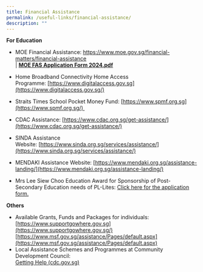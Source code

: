 ```yaml
---
title: Financial Assistance
permalink: /useful-links/financial-assistance/
description: ""
---
```

**For Education**

*   MOE Financial Assistance: [https://www.moe.gov.sg/financial-matters/financial-assistance  
    ](https://www.moe.gov.sg/financial-matters/financial-assistance)| **[MOE FAS Application Form 2024.pdf](/files/MOE%20FAS%20Application%20Form%202024.pdf)**  
    
*   Home Broadband Connectivity Home Access Programme: [https://www.digitalaccess.gov.sg](https://www.digitalaccess.gov.sg/)  
      
    
*   Straits Times School Pocket Money Fund: [https://www.spmf.org.sg](https://www.spmf.org.sg/)   
      
    

*   CDAC Assistance: [https://www.cdac.org.sg/get-assistance/](https://www.cdac.org.sg/get-assistance/)

  

*   SINDA Assistance Website: [https://www.sinda.org.sg/services/assistance/](https://www.sinda.org.sg/services/assistance/)  
    

  

*   MENDAKI Assistance Website: [https://www.mendaki.org.sg/assistance-landing/](https://www.mendaki.org.sg/assistance-landing/)


*   Mrs Lee Siew Choo Education Award for Sponsorship of Post-Secondary Education needs of PL-Lites: [Click here for the application form.](/files/Mrs%20Lee%20Siew%20Choo%20Award%202023%20Application%20Form.pdf)
  
**Others**  
  

*   Available Grants, Funds and Packages for individuals:  
    [https://www.supportgowhere.gov.sg](https://www.supportgowhere.gov.sg/)     [https://www.msf.gov.sg/assistance/Pages/default.aspx](https://www.msf.gov.sg/assistance/Pages/default.aspx)
*   Local Assistance Schemes and Programmes at Community Development Council:  
    [Getting Help (cdc.gov.sg)](https://www.cdc.gov.sg/what-we-do/getting-help)